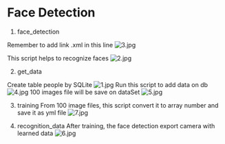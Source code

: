 # Face Detection
1. face_detection

Remember to add link .xml in this line
![3.jpg](https://2.pik.vn/20218bd348b0-31e0-4f6a-8227-47b4a4d5361d.jpg)

This script helps to recognize faces
![2.jpg](https://2.pik.vn/2021ff877880-b989-434d-b2d3-f4c36fbf050d.jpg)

2. get_data

Create table people by SQLite
![1.jpg](https://2.pik.vn/202197c4ecf8-5122-4d31-832e-29b58aca9baa.jpg)
Run this script to add data on db
![4.jpg](https://2.pik.vn/2021ad9cba71-107a-4e6d-a5d1-ac63f5139350.jpg)
100 images file will be save on dataSet
![5.jpg](https://2.pik.vn/202143c9ab07-eec9-4e66-b9e5-cc5d1a3e1cb9.jpg)

3. training
From 100 image files, this script convert it to array number and save it as yml file
![7.jpg](https://2.pik.vn/2021326f61d0-5d9a-4498-9d0f-45f115a073a3.jpg)

4. recognition_data
After training, the face detection export camera with learned data
![6.jpg](https://2.pik.vn/2021279af60c-bb6f-4460-904e-25deea6931a2.jpg)

